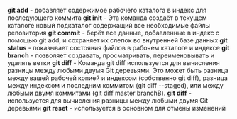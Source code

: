 **git add** - добавляет содержимое рабочего каталога в индекс для последующего коммита
**git init** - Эта команда создаёт в текущем каталоге новый подкаталог содержащий все необходимые файлы репозитория
**git commit** - берёт все данные, добавленные в индекс с помощью git add, и сохраняет их слепок во внутренней базе данных
**git status** - показывает состояния файлов в рабочем каталоге и индексе
**git branch** - позволяет создавать, просматривать, переименовывать и удалять ветки
**git diff** - Команда git diff используется для вычисления разницы между любыми двумя Git деревьями. Это может быть разница между вашей рабочей копией и индексом (собственно git diff), разница между индексом и последним коммитом (git diff --staged), или между любыми двумя коммитами (git diff master branchB).
**git diff** - используется для вычисления разницы между любыми двумя Git деревьями
**git reset** -  используется в основном для отмены изменений
